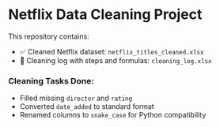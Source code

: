 # Netflix Data Cleaning Project

This repository contains:
- ✅ Cleaned Netflix dataset: `netflix_titles_cleaned.xlsx`
- 🧽 Cleaning log with steps and formulas: `cleaning_log.xlsx`

### Cleaning Tasks Done:
- Filled missing `director` and `rating`
- Converted `date_added` to standard format
- Renamed columns to `snake_case` for Python compatibility
